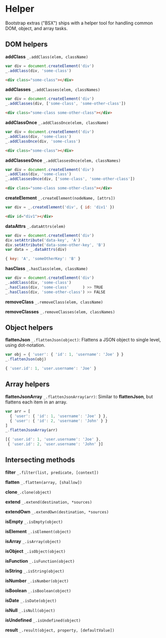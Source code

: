 # Helper
Bootstrap extras ("BSX") ships with a helper tool for handling common DOM, object, and array tasks.

## DOM helpers

__addClass__ `_.addClass(elem, className)`
```javascript
var div = document.createElement('div')
_.addClass(div, 'some-class')
```
```html
<div class="some-class"></div>
```

__addClasses__ `_.addClasses(elem, classNames)`
```javascript
var div = document.createElement('div')
_.addClasses(div, ['some-class', 'some-other-class'])
```
```html
<div class="some-class some-other-class"></div>
```

__addClassOnce__ `_.addClassOnce(elem, className)`
```javascript
var div = document.createElement('div')
_.addClass(div, 'some-class')
_.addClassOnce(div, 'some-class')
```
```html
<div class="some-class"></div>
```

__addClassesOnce__ `_.addClassesOnce(elem, classNames)`
```javascript
var div = document.createElement('div')
_.addClass(div, 'some-class')
_.addClassesOnce(div, ['some-class', 'some-other-class'])
```
```html
<div class="some-class some-other-class"></div>
```

__createElement__ `_.createElement(nodeName, [attrs])`
```javascript
var div = _.createElement('div', { id: 'div1' })
```
```html
<div id="div1"></div>
```

__dataAttrs__ `_.dataAttrs(elem)`
```javascript
var div = document.createElement('div')
div.setAttribute('data-key', 'A')
div.setAttribute('data-some-other-key', 'B')
var data = _.dataAttrs(div)
```
```javascript
{ key: 'A', 'someOtherKey': 'B' }
```

__hasClass__ `_.hasClass(elem, className)`
```javascript
var div = document.createElement('div')
_.addClass(div, 'some-class')
_.hasClass(div, 'some-class'      ) >> TRUE
_.hasClass(div, 'some-other-class') >> FALSE
```

__removeClass__ `_.removeClass(elem, className)`

__removeClasses__ `_.removeClasses(elem, classNames)`

## Object helpers

__flattenJson__ `_.flattenJson(object)`: Flattens a JSON object to single level, using dot-notation.
```javascript
var obj = { 'user': { 'id': 1, 'username': 'Joe' } }
_.flattenJson(obj) 
```
```javascript
{ 'user.id': 1, 'user.username': 'Joe' }
```

## Array helpers

__flattenJsonArray__ `_.flattenJsonArray(arr)`: Similar to __flattenJson__, but flattens each item in an array.
```javascript
var arr = [
  { 'user': { 'id': 1, 'username': 'Joe' } },
  { 'user': { 'id': 2, 'username': 'John' } }
]
_.flattenJsonArray(arr) 
```
```javascript
[{ 'user.id': 1, 'user.username': 'Joe' },
 { 'user.id': 2, 'user.username': 'John' }]
```

## Intersecting methods

__filter__ `_.filter(list, predicate, [context])`

__flatten__ `_.flatten(array, [shallow])`

__clone__`_.clone(object)`

__extend__ `_.extend(destination, *sources)`

__extendOwn__ `_.extendOwn(destination, *sources)`

__isEmpty__ `_.isEmpty(object)`

__isElement__ `_.isElement(object)`

__isArray__ `_.isArray(object)`

__isObject__ `_.isObject(object)`

__isFunction__ `_.isFunction(object)`

__isString__ `_.isString(object)`

__isNumber__ `_.isNumber(object)`

__isBoolean__ `_.isBoolean(object)`

__isDate__ `_.isDate(object)`

__isNull__ `_.isNull(object)`

__isUndefined__ `_.isUndefined(object)`

__result__ `_.result(object, property, [defaultValue])`
